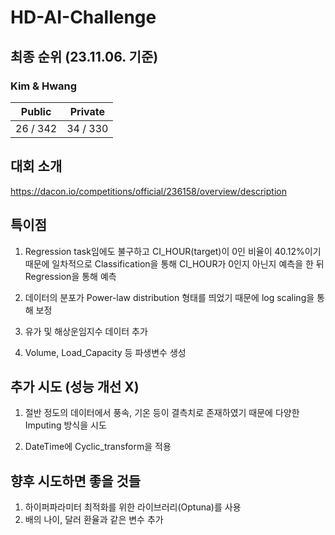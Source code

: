 # HD-AI-Challenge

## 최종 순위 (23.11.06. 기준)

### Kim & Hwang

|Public|Private|
|----|---|
|26 / 342|34 / 330|


## 대회 소개
https://dacon.io/competitions/official/236158/overview/description

## 특이점
1. Regression task임에도 불구하고 CI_HOUR(target)이 0인 비율이 40.12%이기 때문에 일차적으로 Classification을 통해 CI_HOUR가 0인지 아닌지 예측을 한 뒤 Regression을 통해 예측

2. 데이터의 분포가 Power-law distribution 형태를 띄었기 때문에 log scaling을 통해 보정

3. 유가 및 해상운임지수 데이터 추가

4. Volume, Load_Capacity 등 파생변수 생성

## 추가 시도 (성능 개선 X)

1. 절반 정도의 데이터에서 풍속, 기온 등이 결측치로 존재하였기 때문에 다양한 Imputing 방식을 시도

2. DateTime에 Cyclic_transform을 적용

## 향후 시도하면 좋을 것들

1. 하이퍼파라미터 최적화를 위한 라이브러리(Optuna)를 사용 
2. 배의 나이, 달러 환율과 같은 변수 추가